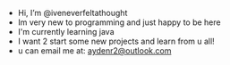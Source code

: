 - Hi, I’m @iveneverfeltathought
- Im very new to programming and just happy to be here
- I'm currently learning java
- I want 2 start some new projects and learn from u all!
- u can email me at: aydenr2@outlook.com

<!---
iveneverfeltathought/iveneverfeltathought is a ✨ special ✨ repository because its `README.md` (this file) appears on your GitHub profile.
You can click the Preview link to take a look at your changes.
--->
